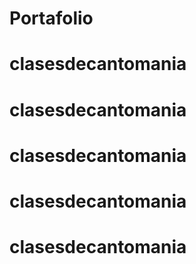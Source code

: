 # Portafolio
# clasesdecantomania
# clasesdecantomania
# clasesdecantomania
# clasesdecantomania
# clasesdecantomania
